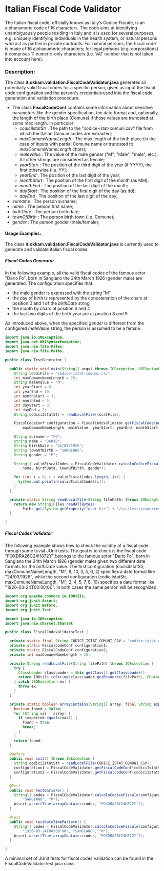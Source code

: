 # Italian Fiscal Code Validator

The Italian fiscal code, officially known as Italy’s Codice Fiscale, is an alphanumeric code of 16 characters. The code aims at identifying unambiguously people residing in Italy and it is used for several purposes, e.g. uniquely identifying individuals in the health system, or natural persons who act as parties in private contracts. For natural persons, the fiscal code is made of 16 alphanumeric characters; for legal persons (e.g. corporations) it comprises 11 numeric-only characters (i.e. VAT number that is not taken into account here).

### Description:

The class **it.okkam.validation.FiscalCodeValidator.java** generates all potentially valid fiscal codes for a specific person, given as input the fiscal code configuration and the person's credentials used into the fiscal code generation and validation procedure:

* The class **FiscalCodeConf** contains some information about sensitive parameters like the gender specification, the date format and, optionally, the length of the birth place (Comune) if those values are truncated at some max length. In particular:
    * *codiciIstatStr* : The path to the "codice-istat-comuni.csv" file from which the Italian Comuni codes are extracted;
    * *maxComuneNameLength* : The max length of the birth place (In the case of inputs with partial Comune name or truncated to *maxComuneNameLength* chars);
    * *maleValue* : The value of the male gender ("M", "Male", "male", etc.). All other strings are considered as female;
    * *yearStart* : The position of the third digit of the year (if YYYY), the first otherwise (i.e. YY);
    * *yearEnd* : The position of the last digit of the year;
    * *monthStart* : The position of the first digit of the month (as MM);
    * *monthEnd* : The position of the last digit of the month;
    * *dayStart* : The position of the first digit of the day (as dd);
    * *dayEnd* : The position of the last digit of the day;
* *surname* : The person surname;
* *name* : The person first name;
* *birthDate* : The person birth date;
* *townOfBirth* : The person birth town (i.e. Comune);
* *gender* : The person gender (male/female);

#### Usage Examples:

The class **it.okkam.validation.FiscalCodeValidator.java** is currently used to generate and validate italian fiscal codes.

##### Fiscal Codes Generator

In the following example, all the valid fiscal codes of the famous actor "Dario Fo", born in Sangiano the 24th March 1926 (gender male) are generated.
The configuration specifies that:
 * the male gender is expressed with the string "M"
 * the day of birth is represented by the concatenation of the chars at position 0 and 1 of the *birthDate* string
 * the month by chars at position 3 and 4
 * the last two digits of the birth year are at position 8 and 9.
	
As introduced above, when the specified *gender* is different from the configured *maleValue* string, the person is assumed to be a female. 

```java
import java.io.IOException;
import java.net.URISyntaxException;
import java.nio.file.Files;
import java.nio.file.Paths;

public class TestGenerator {

  public static void main(String[] args) throws IOException, URISyntaxException {
    String localFile = "codice-istat-comuni.csv";
    int maxComuneNameLength = 25;
    String maleValue = "M";
    int yearStart = 8;
    int yearEnd = 10;
    int monthStart = 3;
    int monthEnd = 5;
    int dayStart = 0;
    int dayEnd = 2;
    String codiciIstatStr = readLocalFile(localFile);

    FiscalCodeConf configuration = FiscalCodeValidator.getFiscalCodeConf(codiciIstatStr,
        maxComuneNameLength, maleValue, yearStart, yearEnd, monthStart, monthEnd, dayStart, dayEnd);

    String surname = "FO";
    String name = "DARIO";
    String birthDate = "24/03/1926";
    String townOfBirth = "SANGIANO";
    String gender = "M";

    String[] validFiscalCodes = FiscalCodeValidator.calcoloCodiceFiscale(configuration, surname,
        name, birthDate, townOfBirth, gender);

    for (int i = 0; i < validFiscalCodes.length; i++) {
      System.out.println(validFiscalCodes[i]);
    }
  }

  private static String readLocalFile(String filePath) throws IOException, URISyntaxException {
    return new String(Files.readAllBytes(
        Paths.get(System.getProperty("user.dir") + "/src/test/resources/" + filePath)));
  }

}
```

##### Fiscal Codes Validator

The following example shows how to check the validity of a fiscal code through some trivial JUnit tests. The goal is to check is the fiscal code "FOXDRA26C24H872Y" belongs to the famous actor "Dario Fo", born in Sangiano the 24th March 1926 (gender male) given two different date formats for the *birthDate* value. 
The first configuration (codiciIstatStr, maxComuneNameLength, "M", 8, 10, 3, 5, 0, 2) specifies a date format like "24/03/1926", while the second configuration (codiciIstatStr, maxComuneNameLength, "M", 2, 4, 5, 7, 8, 10) specifies a date format like "1926-03-24T00:00:00". 
In both cases the same person will be recognized.

```java
import org.apache.commons.io.IOUtils;
import org.junit.Assert;
import org.junit.Before;
import org.junit.Test;

import java.io.IOException;
import java.nio.charset.Charset;

public class FiscalCodeValidatorTest {

  private static final String CODICE_ISTAT_COMUNI_CSV = "codice-istat-comuni.csv";
  private static FiscalCodeConf configuration1;
  private static FiscalCodeConf configuration2;
  private int maxComuneNameLength = 25;

  private String readLocalFile(String filePath) throws IOException {
    try {
      ClassLoader classLoader = this.getClass().getClassLoader();
      return IOUtils.toString(classLoader.getResource(filePath), Charset.forName("UTF-8"));
    } catch (IOException ex) {
      throw ex;
    }
  }

  private static boolean arrayContains(String[] array, final String expected) {
    boolean found = false;
    for (String val : array) {
      if (expected.equals(val)) {
        found = true;
        break;
      }
    }
    return found;
  }

  @Before
  public void init() throws IOException {
    String codiciIstatStr = readLocalFile(CODICE_ISTAT_COMUNI_CSV);
    configuration1 = FiscalCodeValidator.getFiscalCodeConf(codiciIstatStr, maxComuneNameLength, "M", 8, 10, 3, 5, 0, 2);
    configuration2 = FiscalCodeValidator.getFiscalCodeConf(codiciIstatStr, maxComuneNameLength, "M", 2, 4, 5, 7, 8, 10);
  }

  @Test
  public void testDarioFo() {
    String[] codes = FiscalCodeValidator.calcoloCodiceFiscale(configuration1, "FO", "DARIO", "24/03/1926",
        "SANGIANO", "M");
    Assert.assertTrue(arrayContains(codes, "FOXDRA26C24H872Y"));
  }

  @Test
  public void testDateTimePattern() {
    String[] codes = FiscalCodeValidator.calcoloCodiceFiscale(configuration2, "FO", "DARIO",
        "1926-03-24T00:00:00", "SANGIANO", "M");
    Assert.assertTrue(arrayContains(codes, "FOXDRA26C24H872Y"));
  }

}
```
A minimal set of JUnit tests for fiscal codes validation can be found in the FiscalCodeValidatorTest.java class.